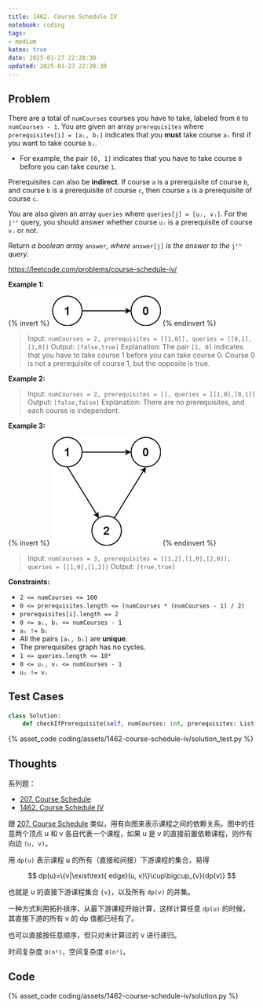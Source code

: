 ```yaml
---
title: 1462. Course Schedule IV
notebook: coding
tags:
- medium
katex: true
date: 2025-01-27 22:28:30
updated: 2025-01-27 22:28:30
---
```

## Problem

There are a total of `numCourses` courses you have to take, labeled from `0` to `numCourses - 1`. You are given an array `prerequisites` where `prerequisites[i] = [aᵢ, bᵢ]` indicates that you **must** take course `aᵢ` first if you want to take course `bᵢ`.

- For example, the pair `[0, 1]` indicates that you have to take course `0` before you can take course `1`.

Prerequisites can also be **indirect**. If course `a` is a prerequisite of course `b`, and course `b` is a prerequisite of course `c`, then course `a` is a prerequisite of course `c`.

You are also given an array `queries` where `queries[j] = [uⱼ, vⱼ]`. For the `jᵗʰ` query, you should answer whether course `uⱼ` is a prerequisite of course `vⱼ` or not.

Return _a boolean array_ `answer`_, where_ `answer[j]` _is the answer to the_ `jᵗʰ` _query._

<https://leetcode.com/problems/course-schedule-iv/>

**Example 1:**

{% invert %}
![case1](assets/1462-course-schedule-iv/case1.png)
{% endinvert %}

> Input: `numCourses = 2, prerequisites = [[1,0]], queries = [[0,1],[1,0]]`
> Output: `[false,true]`
> Explanation: The pair `[1, 0]` indicates that you have to take course 1 before you can take course 0.
> Course 0 is not a prerequisite of course 1, but the opposite is true.

**Example 2:**

> Input: `numCourses = 2, prerequisites = [], queries = [[1,0],[0,1]]`
> Output: `[false,false]`
> Explanation: There are no prerequisites, and each course is independent.

**Example 3:**

{% invert %}
![case3](assets/1462-course-schedule-iv/case3.png)
{% endinvert %}

> Input: `numCourses = 3, prerequisites = [[1,2],[1,0],[2,0]], queries = [[1,0],[1,2]]`
> Output: `[true,true]`

**Constraints:**

- `2 <= numCourses <= 100`
- `0 <= prerequisites.length <= (numCourses * (numCourses - 1) / 2)`
- `prerequisites[i].length == 2`
- `0 <= aᵢ, bᵢ <= numCourses - 1`
- `aᵢ != bᵢ`
- All the pairs `[aᵢ, bᵢ]` are **unique**.
- The prerequisites graph has no cycles.
- `1 <= queries.length <= 10⁴`
- `0 <= uᵢ, vᵢ <= numCourses - 1`
- `uᵢ != vᵢ`

## Test Cases

``` python
class Solution:
    def checkIfPrerequisite(self, numCourses: int, prerequisites: List[List[int]], queries: List[List[int]]) -> List[bool]:
```

{% asset_code coding/assets/1462-course-schedule-iv/solution_test.py %}

## Thoughts

系列题：

- [207. Course Schedule](207-course-schedule)
- [1462. Course Schedule IV](1462-course-schedule-iv)

跟 [207. Course Schedule](207-course-schedule) 类似，用有向图来表示课程之间的依赖关系。图中的任意两个顶点 u 和 v 各自代表一个课程，如果 u 是 v 的直接前置依赖课程，则作有向边 `(u, v)`。

用 `dp(u)` 表示课程 u 的所有（直接和间接）下游课程的集合，易得

$$
dp(u)=\{v|\exist\text{ edge}(u, v)\}\cup\bigcup_{v}{dp(v)}
$$

也就是 u 的直接下游课程集合 `{v}`，以及所有 `dp(v)` 的并集。

一种方式利用拓扑排序，从最下游课程开始计算，这样计算任意 `dp(u)` 的时候，其直接下游的所有 v 的 dp 值都已经有了。

也可以直接按任意顺序，但只对未计算过的 v 进行递归。

时间复杂度 `O(n²)`，空间复杂度 `O(n²)`。

## Code

{% asset_code coding/assets/1462-course-schedule-iv/solution.py %}
